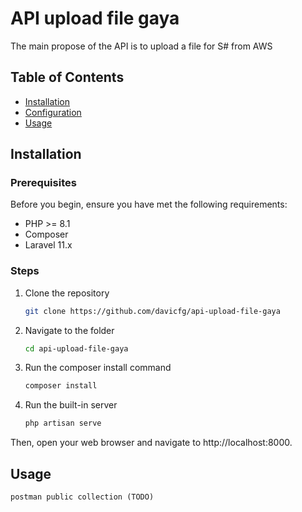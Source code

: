 # API upload file gaya

The main propose of the API is to upload a file for S# from AWS

## Table of Contents

- [Installation](#installation)
- [Configuration](#configuration)
- [Usage](#usage)

## Installation

### Prerequisites

Before you begin, ensure you have met the following requirements:

- PHP >= 8.1
- Composer
- Laravel 11.x

### Steps

1. Clone the repository

   ```bash
   git clone https://github.com/davicfg/api-upload-file-gaya

2. Navigate to the folder
   ```bash
   cd api-upload-file-gaya

4. Run the composer install command
    ```bash
    composer install

5. Run the built-in server
   ```bash
   php artisan serve

Then, open your web browser and navigate to http://localhost:8000.

## Usage
    postman public collection (TODO)
